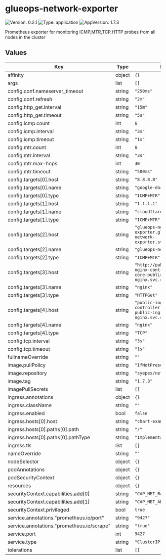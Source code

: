 # glueops-network-exporter

![Version: 0.2.1](https://img.shields.io/badge/Version-0.2.1-informational?style=flat-square) ![Type: application](https://img.shields.io/badge/Type-application-informational?style=flat-square) ![AppVersion: 1.7.3](https://img.shields.io/badge/AppVersion-1.7.3-informational?style=flat-square)

Prometheus exporter for monitoring ICMP,MTR,TCP,HTTP probes from all nodes in the cluster

## Values

| Key | Type | Default | Description |
|-----|------|---------|-------------|
| affinity | object | `{}` |  |
| args | list | `[]` |  |
| config.conf.nameserver_timeout | string | `"250ms"` |  |
| config.conf.refresh | string | `"2m"` |  |
| config.http_get.interval | string | `"15m"` |  |
| config.http_get.timeout | string | `"5s"` |  |
| config.icmp.count | int | `6` |  |
| config.icmp.interval | string | `"3s"` |  |
| config.icmp.timeout | string | `"1s"` |  |
| config.mtr.count | int | `6` |  |
| config.mtr.interval | string | `"3s"` |  |
| config.mtr.max-hops | int | `30` |  |
| config.mtr.timeout | string | `"500ms"` |  |
| config.targets[0].host | string | `"8.8.8.8"` |  |
| config.targets[0].name | string | `"google-dns"` |  |
| config.targets[0].type | string | `"ICMP+MTR"` |  |
| config.targets[1].host | string | `"1.1.1.1"` |  |
| config.targets[1].name | string | `"cloudflare-dns"` |  |
| config.targets[1].type | string | `"ICMP+MTR"` |  |
| config.targets[2].host | string | `"glueops-network-exporter.glueops-core-network-exporter.svc.cluster.local"` |  |
| config.targets[2].name | string | `"glueops-network-exporter"` |  |
| config.targets[2].type | string | `"ICMP+MTR"` |  |
| config.targets[3].host | string | `"http://public-ingress-nginx-controller.glueops-core-public-ingress-nginx.svc.cluster.local"` |  |
| config.targets[3].name | string | `"nginx"` |  |
| config.targets[3].type | string | `"HTTPGet"` |  |
| config.targets[4].host | string | `"public-ingress-nginx-controller.glueops-core-public-ingress-nginx.svc.cluster.local:80"` |  |
| config.targets[4].name | string | `"nginx"` |  |
| config.targets[4].type | string | `"TCP"` |  |
| config.tcp.interval | string | `"3s"` |  |
| config.tcp.timeout | string | `"1s"` |  |
| fullnameOverride | string | `""` |  |
| image.pullPolicy | string | `"IfNotPresent"` |  |
| image.repository | string | `"syepes/network_exporter"` |  |
| image.tag | string | `"1.7.3"` |  |
| imagePullSecrets | list | `[]` |  |
| ingress.annotations | object | `{}` |  |
| ingress.className | string | `""` |  |
| ingress.enabled | bool | `false` |  |
| ingress.hosts[0].host | string | `"chart-example.local"` |  |
| ingress.hosts[0].paths[0].path | string | `"/"` |  |
| ingress.hosts[0].paths[0].pathType | string | `"ImplementationSpecific"` |  |
| ingress.tls | list | `[]` |  |
| nameOverride | string | `""` |  |
| nodeSelector | object | `{}` |  |
| podAnnotations | object | `{}` |  |
| podSecurityContext | object | `{}` |  |
| resources | object | `{}` |  |
| securityContext.capabilities.add[0] | string | `"CAP_NET_RAW"` |  |
| securityContext.capabilities.add[1] | string | `"CAP_NET_ADMIN"` |  |
| securityContext.privileged | bool | `true` |  |
| service.annotations."prometheus.io/port" | string | `"9427"` |  |
| service.annotations."prometheus.io/scrape" | string | `"true"` |  |
| service.port | int | `9427` |  |
| service.type | string | `"ClusterIP"` |  |
| tolerations | list | `[]` |  |
